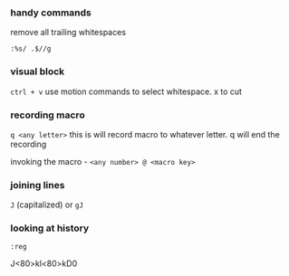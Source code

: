 ### handy commands

remove all trailing whitespaces 
```
:%s/ .$//g
```


### visual block
`ctrl + v` use motion commands to select whitespace. x to cut

### recording macro
`q <any letter>` this is will record macro to whatever letter. q will end the recording

invoking the macro - `<any number> @ <macro key>`

### joining lines
`J` (capitalized) or `gJ`

### looking at history
`:reg`


J<80>kl<80>kD0
